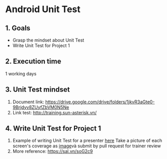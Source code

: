 # Android Unit Test
## 1. Goals
- Grasp the mindset about Unit Test
- Write Unit Test for Project 1

## 2. Execution time
 1 working days

## 3. Unit Test mindset
1. Document link: https://drive.google.com/drive/folders/1jkvR3aGte0-9Brjdyv8ZUyfZbVM0N5Ne
2. Link test: http://training.sun-asterisk.vn/

## 4. Write Unit Test for Project 1
1. Example of writing Unit Test for a presenter [here](https://github.com/framgia/Training-Guideline/blob/master/Android/unit-test/CastDetailPresenterTest.kt)
    Take a picture of each screen's coverage as [image](https://github.com/framgia/Training-Guideline/blob/master/Android/unit-test/CastDetailCoverage.png)và submit by pull request for trainer review
2. More reference:
    https://sal.vn/soG2c9
